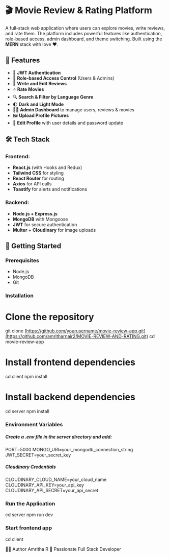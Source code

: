 # 🎬 Movie Review & Rating Platform

A full-stack web application where users can explore movies, write reviews, and rate them. The platform includes powerful features like authentication, role-based access, admin dashboard, and theme switching. Built using the **MERN** stack with love ❤️.

## 🌟 Features

- 🔐 **JWT Authentication**
- 👥 **Role-based Access Control** (Users & Admins)
- 📝 **Write and Edit Reviews**
- ⭐ **Rate Movies**
- 🔍 **Search & Filter by Language Genre**
- 🌓 **Dark and Light Mode**
- 🧑‍💼 **Admin Dashboard** to manage users, reviews & movies
- 🖼️ **Upload Profile Pictures**
- 🧾 **Edit Profile** with user details and password update

## 🛠️ Tech Stack

### Frontend:
- **React.js** (with Hooks and Redux)
- **Tailwind CSS** for styling
- **React Router** for routing
- **Axios** for API calls
- **Toastify** for alerts and notifications

### Backend:
- **Node.js + Express.js**
- **MongoDB** with Mongoose
- **JWT** for secure authentication
- **Multer** + **Cloudinary** for image uploads

## 🚀 Getting Started

### Prerequisites

- Node.js
- MongoDB
- Git

### Installation

# Clone the repository
git clone [https://github.com/yourusername/movie-review-app.git](https://github.com/amritharnair2/MOVIE-REVIEW-AND-RATING.git)
cd movie-review-app

# Install frontend dependencies
cd client
npm install

# Install backend dependencies
cd server
npm install

### Environment Variables

##### Create a .env file in the server directory and add:
PORT=5000
MONGO_URI=your_mongodb_connection_string
JWT_SECRET=your_secret_key

##### Cloudinary Credentials
CLOUDINARY_CLOUD_NAME=your_cloud_name
CLOUDINARY_API_KEY=your_api_key
CLOUDINARY_API_SECRET=your_api_secret

### Run the Application
cd server
npm run dev

### Start frontend app
cd client

🧑‍💻 Author
Amritha R
🚀 Passionate Full Stack Developer

